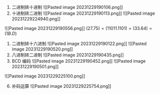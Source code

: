 1. 二进制转十进制
![[Pasted image 20231229190106.png]]
2. 十进制转二进制
![[Pasted image 20231229190113.png]]
![[Pasted image 20231229224940.png]]

![[Pasted image 20231229190556.png]]
	$(27.75)=(11011.1101)=(33.64)=(1B.D)$
1. 二进制转十六进制
![[Pasted image 20231229190122.png]]
![[Pasted image 20231229190520.png]]
4. 八进制转二进制
![[Pasted image 20231229190435.png]]
5. BCD 编码
![[Pasted image 20231229190452.png]]
![[Pasted image 20231229190501.png]]

![[Pasted image 20231229225100.png]]


6. 补码运算
![[Pasted image 20231229225754.png]]
